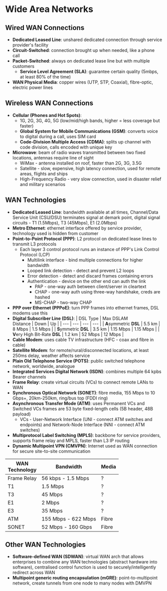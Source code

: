 # Wide Area Networks

## Wired WAN Connections
* **Dedicated Leased Line**: unshared dedicated connection through service provider's facility
* **Circuit-Switched**: connection brought up when needed, like a phone call
* **Packet-Switched**: always on dedicated lease line but with multiple customers
    * **Service Level Agreement (SLA)**: guarantee certain quality (5mbps, at least 80% of the time)
* **WAN Physical Media**: copper wires (UTP, STP, Coaxial), fibre-optic, electric power lines

## Wireless WAN Connections
* **Cellular (Phones and Hot Spots)**:
    * 1G, 2G, 3G, 4G, 5G (low/mid/high bands, higher = less coverage but faster)
    * **Global System for Mobile Communications (GSM)**: converts voice to digital during a call, uses SIM card
    * **Code-Division Multiple Access (CDMA)**: splits up channel with code division, calls encoded with unique key
* **Microwave**: beam of radio waves transmitted between two fixed locations, antennas require line of sight
    * WiMax - antenna installed on roof, faster than 2G, 3G, 3.5G
    * Satellite - slow, expensive, high latency connection, used for remote areas, flights and ships
    * High-Frequency Radio - very slow connection, used in disaster relief and military scenarios

## WAN Technologies
* **Dedicated Leased Line**: bandwidth available at all times, Channel/Data Service Unit (CSU/DSU) terminates signal at demark point, digital signal circuits - T1 (1.5Mbps), T3 (45Mbps), E1 (2.0Mbps)
* **Metro Ethernet**: ethernet interface offered by service provider, technology used is hidden from customer
* **Point-to-Point Protocol (PPP)**: L2 protocol on dedicated lease lines to transmit L3 protocols
    * Each layer 3 control protocol runs an instance of PPP's Link Control Protocol (LCP)
        * Multilink interface - bind multiple connections for higher bandwidth
        * Looped link detection - detect and prevent L2 loops
        * Error detection - detect and discard frames containing errors
        * Authentication - device on the other end can auth the link
            * PAP - one-way auth between client/server in cleartext
            * CHAP - one-way auth using three-way handshake, creds are hashed
            * MS-CHAP - two-way CHAP
* **PPP over Ethernet (PPPoE)**: turn PPP frames into ethernet frames, DSL modems use this
* **Digital Subscriber Line (DSL)**: 
    | DSL Type | Max DSLAM<br>Distance | Down | Up |
    | --- | --- | --- | --- |
    | **A**symmetric **DSL** | 5.5 km | 8 Mbps | 1.5 Mbps |
    | **S**ymmetric **DSL** | 3.5 km | 1.15 Mbps | 1.15 Mbps |
    | **V**ery High Bit-Rate **DSL** | 1.2 km | 52 Mbps | 12 Mbps |
* **Cable Modem**: uses cable TV infrastructure (HFC - coax and fibre in cable)
* **Satellite Modem**: for remote/rural/disconnected locations, at least 250ms delay, weather affects service
* **Plain Old Telephone Service (POTS)**: public switched telephone network, worldwide, analogue
* **Integrated Services Digital Network (ISDN)**: combines multiple 64 kpbs Bearer channels
* **Frame Relay**: create virtual circuits (VCs) to connect remote LANs to WAN
* **Synchronous Optical Network (SONET)**: fibre media, 155 Mbps to 10 Gbps+, 20km-250km, ring/bus top (FDDI ring)
* **Asynchronous Transfer Mode (ATM)**: uses Permanent VCs and Switched VCs frames are 53 byte fixed-length cells (5B header, 48B payload)
    * VCs - User-Network Interface (UNI - connect ATM switches and endpoints) and Network-Node Interface (NNI - connect ATM switches)
* **Multiprotocol Label Switching (MPLS)**: backbone for service providers, supports frame relay and MPLS, faster than L3 IP routing
* **Dynamic Multipoint VPN (CMVPN)**: Internet used as WAN connection for secure site-to-site communication

| WAN<br>Technology | Bandwidth | Media |
| --- | --- | --- |
| Frame Relay | 56 kbps - 1.5 Mbps | ? |
| T1 | 1.5 Mbps | ? |
| T3 | 45 Mbps | ? |
| E1 | 2 Mbps | ? |
| E3 | 35 Mbps | ? |
| ATM | 155 Mbps - 622 Mbps | Fibre |
| SONET | 52 Mbps - 160 Gbps | Fibre |

## Other WAN Technologies
* **Software-defined WAN (SDWAN)**: virtual WAN arch that allows enterprises to combine any WAN technologies (abstract hardware into software), centralised control function is used to securely/intelligently redirect across WAN
* **Multipoint generic routing encapsulation (mGRE)**: point-to-multipoint network, create tunnels from one node to many nodes with DMVPN